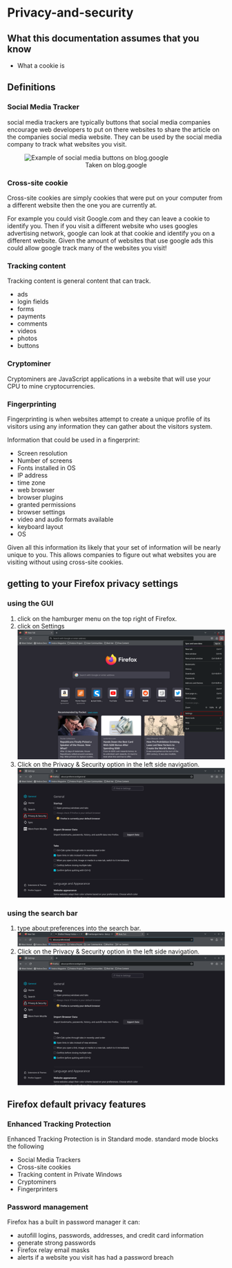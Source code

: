 # Privacy-and-security

## What this documentation assumes that you know

- What a cookie is

## Definitions

### Social Media Tracker
social media trackers are typically buttons that social media companies encourage web developers to put on there websites to share the article on the companies social media website. They can be used by the social media company to track what websites you visit.
<figure>
<img src="../images/social-media.png" alt="Example of social media buttons on blog.google">
<figcaption align = "center">Taken on blog.google</figcaption>
</figure>

### Cross-site cookie
Cross-site cookies are simply cookies that were put on your computer from a different website then the one you are currently at.

For example you could visit Google.com and they can leave a cookie to identify you. Then if you visit a different website who uses googles advertising network, google can look at that cookie and identify you on a different website. Given the amount of websites that use google ads this could allow google track many of the websites you visit!

### Tracking content
Tracking content is general content that can track.

- ads
- login fields
- forms
- payments
- comments
- videos
- photos
- buttons

### Cryptominer
Cryptominers are JavaScript applications in a website that will use your CPU to mine cryptocurrencies.

### Fingerprinting
Fingerprinting is when websites attempt to create a unique profile of its visitors using any information they can gather about the visitors system.

Information that could be used in a fingerprint:

- Screen resolution
- Number of screens
- Fonts installed in OS
- IP address
- time zone
- web browser
- browser plugins
- granted permissions
- browser settings
- video and audio formats available
- keyboard layout
- OS

Given all this information its likely that your set of information will be nearly unique to you. This allows companies to figure out what websites you are visiting without using cross-site cookies.

## getting to your Firefox privacy settings

### using the GUI
1. click on the hamburger menu on the top right of Firefox.
2. click on Settings
![Navigation to settings using the GUI](images/settings-using-gui.png)
3. Click on the Privacy & Security option in the left side navigation.
![navigation to privacy settings](images/settings-to-privacy.png)

### using the search bar
1. type about:preferences into the search bar.
![navigation to settings using the search bar](images/settings-using-search-bar.png)
2. Click on the Privacy & Security option in the left side navigation.
![navigation to privacy settings](images/settings-to-privacy.png)

## Firefox default privacy features

### Enhanced Tracking Protection
Enhanced Tracking Protection is in Standard mode.
standard mode blocks the following

- Social Media Trackers
- Cross-site cookies
- Tracking content in Private Windows
- Cryptominers
- Fingerprinters

### Password management
Firefox has a built in password manager it can:

- autofill logins, passwords, addresses, and credit card information
- generate strong passwords
- Firefox relay email masks
- alerts if a website you visit has had a password breach

